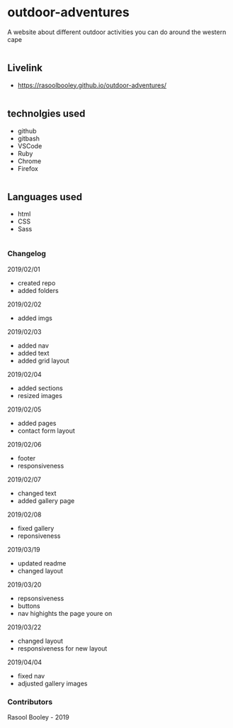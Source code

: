 # outdoor-adventures

A website about different outdoor activities you can do around the western cape

```
```

## Livelink

- https://rasoolbooley.github.io/outdoor-adventures/

```
```

## technolgies used

- github
- gitbash
- VSCode
- Ruby
- Chrome
- Firefox

```
```

## Languages used

- html
- CSS
- Sass


```
```

### Changelog

2019/02/01

- created repo
- added folders

2019/02/02

- added imgs

2019/02/03

- added nav 
- added text
- added grid layout

2019/02/04

- added sections
- resized images

2019/02/05

- added pages
- contact form layout

2019/02/06

- footer
- responsiveness

2019/02/07

- changed text 
- added gallery page

2019/02/08

- fixed gallery
- reponsiveness

2019/03/19

- updated readme
- changed layout

2019/03/20

- repsonsiveness
- buttons 
- nav highights the page youre on

2019/03/22

- changed layout
- responsiveness for new layout

2019/04/04

- fixed nav
- adjusted gallery images

### Contributors

Rasool Booley - 2019




